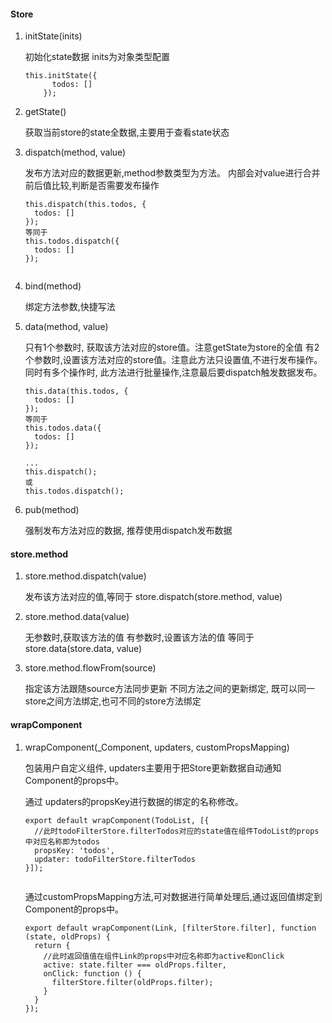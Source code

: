 
#### Store
 
1. initState(inits) 

    初始化state数据 inits为对象类型配置

    ```
    this.initState({
          todos: []
        });
    ``` 

2. getState() 

    获取当前store的state全数据,主要用于查看state状态

3. dispatch(method, value)
    
    发布方法对应的数据更新,method参数类型为方法。
    内部会对value进行合并前后值比较,判断是否需要发布操作
    
    ```
    this.dispatch(this.todos, {
      todos: []
    });
    等同于
    this.todos.dispatch({
      todos: []
    });
        
    ``` 
  
4. bind(method)
    
    绑定方法参数,快捷写法
    
5. data(method, value)

   只有1个参数时, 获取该方法对应的store值。注意getState为store的全值
   有2个参数时,设置该方法对应的store值。注意此方法只设置值,不进行发布操作。
   同时有多个操作时, 此方法进行批量操作,注意最后要dispatch触发数据发布。

    ```
    this.data(this.todos, {
      todos: []
    });
    等同于
    this.todos.data({
      todos: []
    });
    
    ...
    this.dispatch();
    或
    this.todos.dispatch();        
    ``` 
  
6. pub(method)
    
   强制发布方法对应的数据, 推荐使用dispatch发布数据

    
#### store.method

1. store.method.dispatch(value)
    
    发布该方法对应的值,等同于 store.dispatch(store.method, value)
    
2. store.method.data(value)
    
   无参数时,获取该方法的值
   有参数时,设置该方法的值
   等同于 store.data(store.data, value)
  
3. store.method.flowFrom(source)
   
   指定该方法跟随source方法同步更新
   不同方法之间的更新绑定,
   既可以同一store之间方法绑定,也可不同的store方法绑定
   
#### wrapComponent

1. wrapComponent(_Component, updaters, customPropsMapping)
    
   包装用户自定义组件, updaters主要用于把Store更新数据自动通知Component的props中。
   
   通过 updaters的propsKey进行数据的绑定的名称修改。
   
    ```
    export default wrapComponent(TodoList, [{
      //此时todoFilterStore.filterTodos对应的state值在组件TodoList的props中对应名称即为todos
      propsKey: 'todos',
      updater: todoFilterStore.filterTodos
    }]);
        
    ``` 
    
    
    通过customPropsMapping方法,可对数据进行简单处理后,通过返回值绑定到Component的props中。
  
    ```
    export default wrapComponent(Link, [filterStore.filter], function (state, oldProps) {
      return {
        //此时返回值值在组件Link的props中对应名称即为active和onClick
        active: state.filter === oldProps.filter,
        onClick: function () {
          filterStore.filter(oldProps.filter);
        }
      }
    });
        
    ``` 
      

